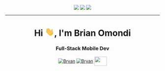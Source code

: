 
 <p align="center">
<img src="https://img.shields.io/badge/Age-21-blue" />
  <img src="https://img.shields.io/badge/Focus-Flutter-brightgreen" />
  <img src="https://img.shields.io/badge/Lives-Nairobi-success" />
</p>
<hr>
<h1 align="center">Hi <img src="https://raw.githubusercontent.com/ABSphreak/ABSphreak/master/gifs/Hi.gif" width="30px">, I'm Brian Omondi</h1>
<h3 align="center">Full-Stack Mobile Dev</h3>
<p align="center">
<a href="https://wakatime.com/@bryanbill" target="blank"><img align="center" src="https://www.nicepng.com/maxp/u2w7w7o0o0i1w7o0/#.YotQb4ioe_Y.link" alt="Bryan" height="30" width="40" /></a>
<a href="https://www.twitter.com/__omondi" target="blank"><img align="center" src="https://help.twitter.com/content/dam/help-twitter/brand/logo.png" alt="Bryan" height="30" width="40" /></a>
 <a href = "mailto: bryanomondi254@gmail.com"><img align="center" src="https://seeklogo.com/images/G/gmail-new-2020-logo-32DBE11BB4-seeklogo.com.png" height="30" width="40" /></a>
</p>
</p>
